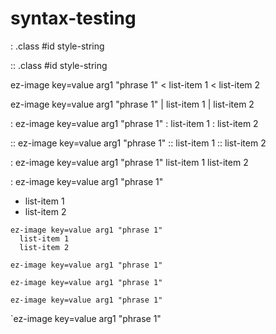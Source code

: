 # syntax-testing

: .class #id style-string

:: .class #id style-string

<!-- .class #id style-string -->

ez-image key=value arg1 "phrase 1"
< list-item 1
< list-item 2

ez-image key=value arg1 "phrase 1"
| list-item 1
| list-item 2

: ez-image key=value arg1 "phrase 1"
: list-item 1
: list-item 2

:: ez-image key=value arg1 "phrase 1"
:: list-item 1
:: list-item 2

: ez-image key=value arg1 "phrase 1"
list-item 1
list-item 2

: ez-image key=value arg1 "phrase 1"
- list-item 1
- list-item 2

```
ez-image key=value arg1 "phrase 1"
  list-item 1
  list-item 2
```

`ez-image key=value arg1 "phrase 1"`

```ez-image key=value arg1 "phrase 1"```

``` ez-image key=value arg1 "phrase 1" ```

`ez-image key=value arg1 "phrase 1"

<!--
ez-image key=value arg1 "phrase 1"
- list-item 1
- list-item 2
-->

<!--
ez-image key=value arg1 "phrase 1"
list-item 1
list-item 2
-->
